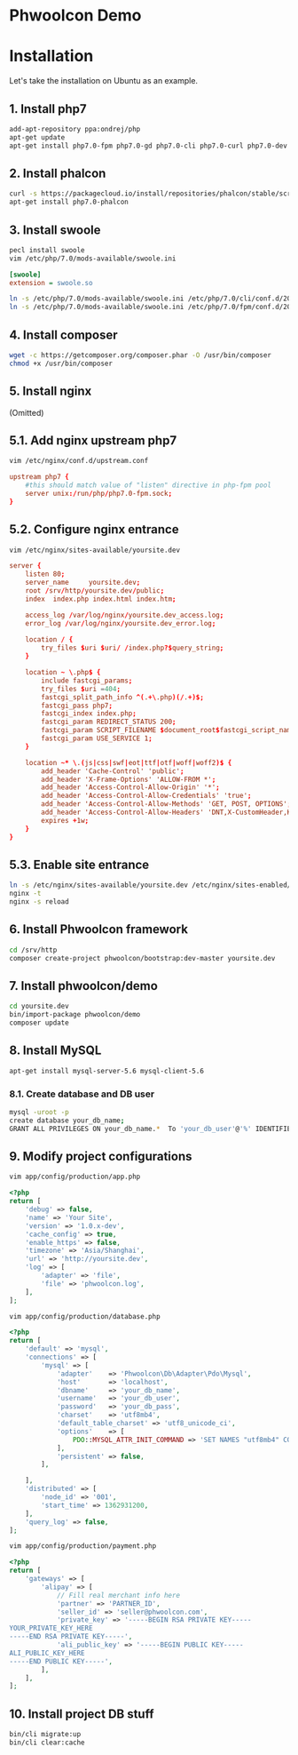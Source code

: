 # Phwoolcon Demo

# Installation
Let's take the installation on Ubuntu as an example.

## 1. Install php7
```bash
add-apt-repository ppa:ondrej/php
apt-get update
apt-get install php7.0-fpm php7.0-gd php7.0-cli php7.0-curl php7.0-dev php7.0-json php7.0-mbstring php7.0-mcrypt php7.0-mysql php7.0-xml php7.0-zip
```

## 2. Install phalcon
```bash
curl -s https://packagecloud.io/install/repositories/phalcon/stable/script.deb.sh | bash
apt-get install php7.0-phalcon
```

## 3. Install swoole
```bash
pecl install swoole
vim /etc/php/7.0/mods-available/swoole.ini
```

```ini
[swoole]
extension = swoole.so
```

```bash
ln -s /etc/php/7.0/mods-available/swoole.ini /etc/php/7.0/cli/conf.d/20-swoole.ini
ln -s /etc/php/7.0/mods-available/swoole.ini /etc/php/7.0/fpm/conf.d/20-swoole.ini
```

## 4. Install composer
```bash
wget -c https://getcomposer.org/composer.phar -O /usr/bin/composer
chmod +x /usr/bin/composer
```

## 5. Install nginx
(Omitted)

## 5.1. Add nginx upstream php7
```bash
vim /etc/nginx/conf.d/upstream.conf
```

```conf
upstream php7 {
    #this should match value of "listen" directive in php-fpm pool
    server unix:/run/php/php7.0-fpm.sock;
}
```

## 5.2. Configure nginx entrance
```bash
vim /etc/nginx/sites-available/yoursite.dev
```

```conf
server {
    listen 80;
    server_name     yoursite.dev;
    root /srv/http/yoursite.dev/public;
    index  index.php index.html index.htm;

    access_log /var/log/nginx/yoursite.dev_access.log;
    error_log /var/log/nginx/yoursite.dev_error.log;
        
    location / {
        try_files $uri $uri/ /index.php?$query_string;
    }

    location ~ \.php$ {
        include fastcgi_params;
        try_files $uri =404;
        fastcgi_split_path_info ^(.+\.php)(/.+)$;
        fastcgi_pass php7;
        fastcgi_index index.php;
        fastcgi_param REDIRECT_STATUS 200;
        fastcgi_param SCRIPT_FILENAME $document_root$fastcgi_script_name;
        fastcgi_param USE_SERVICE 1;
    }

    location ~* \.(js|css|swf|eot|ttf|otf|woff|woff2)$ {
        add_header 'Cache-Control' 'public';
        add_header 'X-Frame-Options' 'ALLOW-FROM *';
        add_header 'Access-Control-Allow-Origin' '*';
        add_header 'Access-Control-Allow-Credentials' 'true';
        add_header 'Access-Control-Allow-Methods' 'GET, POST, OPTIONS';
        add_header 'Access-Control-Allow-Headers' 'DNT,X-CustomHeader,Keep-Alive,User-Agent,X-Requested-With,If-Modified-Since,Cache-Control,Content-Type';
        expires +1w;
    }
}
```

## 5.3. Enable site entrance
```bash
ln -s /etc/nginx/sites-available/yoursite.dev /etc/nginx/sites-enabled/yoursite.dev
nginx -t
nginx -s reload
```

## 6. Install Phwoolcon framework
```bash
cd /srv/http
composer create-project phwoolcon/bootstrap:dev-master yoursite.dev
```

## 7. Install phwoolcon/demo
```bash
cd yoursite.dev
bin/import-package phwoolcon/demo
composer update
```

## 8. Install MySQL
```bash
apt-get install mysql-server-5.6 mysql-client-5.6
```

### 8.1. Create database and DB user
```bash
mysql -uroot -p
create database your_db_name;
GRANT ALL PRIVILEGES ON your_db_name.*  To 'your_db_user'@'%' IDENTIFIED BY 'your_db_pass';
```

## 9. Modify project configurations
```bash
vim app/config/production/app.php
```

```php
<?php
return [
    'debug' => false,
    'name' => 'Your Site',
    'version' => '1.0.x-dev',
    'cache_config' => true,
    'enable_https' => false,
    'timezone' => 'Asia/Shanghai',
    'url' => 'http://yoursite.dev',
    'log' => [
        'adapter' => 'file',
        'file' => 'phwoolcon.log',
    ],
];
```

```bash
vim app/config/production/database.php
```

```php
<?php
return [
    'default' => 'mysql',
    'connections' => [
        'mysql' => [
            'adapter'    => 'Phwoolcon\Db\Adapter\Pdo\Mysql',
            'host'       => 'localhost',
            'dbname'     => 'your_db_name',
            'username'   => 'your_db_user',
            'password'   => 'your_db_pass',
            'charset'    => 'utf8mb4',
            'default_table_charset' => 'utf8_unicode_ci',
            'options'    => [
                PDO::MYSQL_ATTR_INIT_COMMAND => 'SET NAMES "utf8mb4" COLLATE "utf8mb4_unicode_ci"',
            ],
            'persistent' => false,
        ],

    ],
    'distributed' => [
        'node_id' => '001',
        'start_time' => 1362931200,
    ],
    'query_log' => false,
];
```

```bash
vim app/config/production/payment.php
```

```php
<?php
return [
    'gateways' => [
        'alipay' => [
            // Fill real merchant info here
            'partner' => 'PARTNER_ID',
            'seller_id' => 'seller@phwoolcon.com',
            'private_key' => '-----BEGIN RSA PRIVATE KEY-----
YOUR_PRIVATE_KEY_HERE
-----END RSA PRIVATE KEY-----',
            'ali_public_key' => '-----BEGIN PUBLIC KEY-----
ALI_PUBLIC_KEY_HERE
-----END PUBLIC KEY-----',
        ],
    ],
];
```

## 10. Install project DB stuff
```bash
bin/cli migrate:up
bin/cli clear:cache
```
